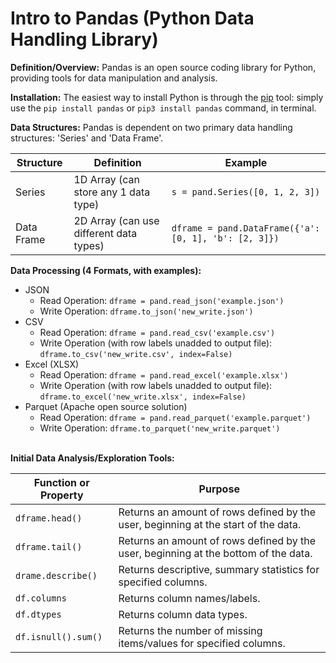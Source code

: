 # Intro to Pandas (Python Data Handling Library)
**Definition/Overview:** Pandas is an open source coding library for Python, providing tools for data manipulation and analysis.

**Installation:** The easiest way to install Python is through the [pip](https://pypi.org/project/pip/) tool: simply use the `pip install pandas` or `pip3 install pandas` command, in terminal.

**Data Structures:** Pandas is dependent on two primary data handling structures: 'Series' and 'Data Frame'.

| Structure | Definition | Example |
| ------ | ------ | ---------- |
| Series | 1D Array (can store any 1 data type) | `s = pand.Series([0, 1, 2, 3])` |
| Data Frame | 2D Array (can use different data types) | `dframe = pand.DataFrame({'a': [0, 1], 'b': [2, 3]})` |

**Data Processing (4 Formats, with examples):**  

* JSON
  + Read Operation: `dframe = pand.read_json('example.json')`
  + Write Operation: `dframe.to_json('new_write.json')`
* CSV
  + Read Operation: `dframe = pand.read_csv('example.csv')`
  + Write Operation (with row labels unadded to output file): `dframe.to_csv('new_write.csv', index=False)`
* Excel (XLSX)
  + Read Operation: `dframe = pand.read_excel('example.xlsx')`
  + Write Operation (with row labels unadded to output file): `dframe.to_excel('new_write.xlsx', index=False)`
* Parquet (Apache open source solution)
  + Read Operation: `dframe = pand.read_parquet('example.parquet')`
  + Write Operation: `dframe.to_parquet('new_write.parquet')`
<br /><br />

**Initial Data Analysis/Exploration Tools:**

| Function or Property | Purpose |
| ------- | ------- |
| `dframe.head()` | Returns an amount of rows defined by the user, beginning at the start of the data. |
| `dframe.tail()` | Returns an amount of rows defined by the user, beginning at the bottom of the data. |
| `drame.describe()` | Returns descriptive, summary statistics for specified columns. |  
| `df.columns` | Returns column names/labels. |  
| `df.dtypes` | Returns column data types. |
| `df.isnull().sum()` | Returns the number of missing items/values for specified columns. |
